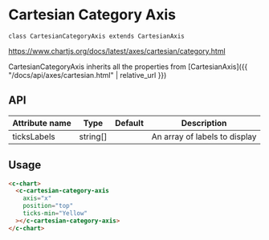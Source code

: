 # Cartesian Category Axis
`class CartesianCategoryAxis extends CartesianAxis`

https://www.chartjs.org/docs/latest/axes/cartesian/category.html

CartesianCategoryAxis inherits all the properties from [CartesianAxis]({{ "/docs/api/axes/cartesian.html" | relative_url }})


## API

| Attribute name | Type | Default | Description
| --- | --- | --- | ---
| ticksLabels | string[] | | An array of labels to display

## Usage

```html
<c-chart>
  <c-cartesian-category-axis
    axis="x"
    position="top"
    ticks-min="Yellow"
  ></c-cartesian-category-axis>
</c-chart>
```
